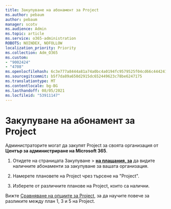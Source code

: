 ```yaml
---
title: Закупуване на абонамент за Project
ms.author: pebaum
author: pebaum
manager: scotv
ms.audience: Admin
ms.topic: article
ms.service: o365-administration
ROBOTS: NOINDEX, NOFOLLOW
localization_priority: Priority
ms.collection: Adm_O365
ms.custom:
- "9002424"
- "4708"
ms.openlocfilehash: 6c3e777a8444a81a74a0bc4a0194fc9579525f04cd66c44424147cbd1454d196
ms.sourcegitcommit: b5f7da89a650d2915dc652449623c78be6247175
ms.translationtype: MT
ms.contentlocale: bg-BG
ms.lasthandoff: 08/05/2021
ms.locfileid: "53911147"
---
```

# <a name="purchase-project-subscription"></a>Закупуване на абонамент за Project

Администраторите могат да закупят Project за своята организация от **Център за администриране на Microsoft 365**.

1. Отидете на страницата Закупуване  >  **[на плащания, за](https://admin.microsoft.com/AdminPortal/Home?adminportal=1&msCV=%2BbOQtMNsz0ei8f5z.0.36#/catalog)** да видите наличните абонаменти за закупуване за вашата организация.

2. Намерете плановете на Project чрез търсене на "Project".

3. Изберете от различните планове на Project, които са налични.

Вижте [Сравняване на опциите за Project](https://products.office.com/project/compare-microsoft-project-management-software?tab=1&OCID=AID2000748_SEM_5j2j5X4B&MarinID=5j2j5X4B|78821275986631|%2Bproject%20%2Bo365|bb|c||1261139959949905|kwd-78821311481635:loc-190&lnkd=Bing_O365SMB_App&msclkid=185eccc165db1d3da290924720afcaa4&ef_id=XoY8vgAAAUTu0Bj8:20200402200513:s), за да научите повече за разликите между план 1, 3 и 5 на Project.
